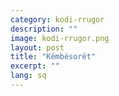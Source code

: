 ```yaml
---
category: kodi-rrugor
description: ""
image: kodi-rrugor.png
layout: post
title: "Këmbësorët"
excerpt: ""
lang: sq
---
```

